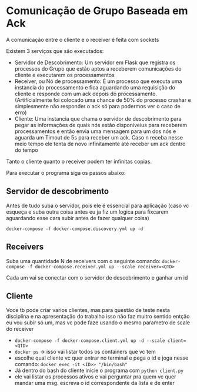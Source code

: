 # Comunicação de Grupo Baseada em Ack

A comunicação entre o cliente e o receiver é feita com sockets

Existem 3 serviços que são executados:

- Servidor de Descobrimento: Um servidor em Flask que registra os processos do Grupo que estão aptos a receberem comunicações do cliente e executarem os processamentos
- Receiver, ou Nó de processamento: É um processo que executa uma instancia do processamento e fica aguardando uma requisição do cliente e responde com um ack depois do processamento. (Artificialmente foi colocado uma chance de 50% do processo crashar e simplesmente não responder o ack só para podermos ver o caso de erro)
- Cliente: Uma instancia que chama o servidor de descobrimento para pegar as informações de quais nós estão disponiveius para receberem processamentos e então envia uma mensagem para um dos nós e aguarda um Timout de 5s para receber um ack. Caso n receba nesse meio tempo ele tenta de novo infinitamente até receber um ack dentro do tempo

Tanto o cliente quanto o receiver podem ter infinitas copias.

Para executar o programa siga os passos abaixo:

## Servidor de descobrimento

Antes de tudo suba o servidor, pois ele é essencial para aplicação (caso vc esqueça e suba outra coisa antes eu ja fiz um logica para fixcarem aguardando esse cara subir antes de fazer qualquer coisa)

`docker-compose -f docker-compose.discovery.yml up -d`

## Receivers

Suba uma quantidade N de receivers com o seguinte comando:
`docker-compose -f docker-compose.receiver.yml up --scale receiver=<QTD>`

Cada um vai se conectar com o servidor de descobrimento e ganhar um id

## Cliente

Voce tb pode criar varios clientes, mas para questão de teste nesta disciplina e na apresentação do trabalho isso não faz muitro sentido entção eu vou subir só um, mas vc pode faze usando o mesmo parametro de scale do receiver

- `docker-compose -f docker-compose.client.yml up -d --scale client=<QTD>`
- `docker ps` -> isso vai listar todos os containers que vc tem
- escolhe qual cliente vc quer entrar no terminal e pega o id e joga nesse comando: `docker exec -it <ID>> "/bin/bash"`
- Já dentro do bash do cliente inicie o programa com `python client.py`
- ele vai listar os processos ativos e vai perguntar pra quem vc quer mandar uma msg. escreva o id correspondente da lista e de enter
